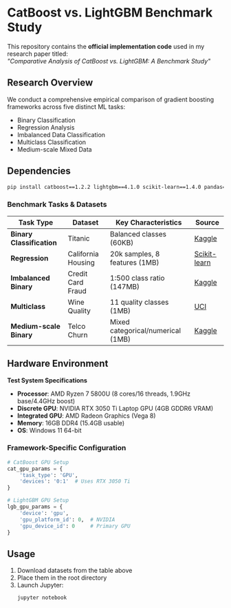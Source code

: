 # CatBoost vs. LightGBM Benchmark Study

This repository contains the **official implementation code** used in my research paper titled:  
*"Comparative Analysis of CatBoost vs. LightGBM: A Benchmark Study"*

## Research Overview
We conduct a comprehensive empirical comparison of gradient boosting frameworks across five distinct ML tasks:

- Binary Classification  
- Regression Analysis  
- Imbalanced Data Classification  
- Multiclass Classification  
- Medium-scale Mixed Data  

## Dependencies
```bash
pip install catboost==1.2.2 lightgbm==4.1.0 scikit-learn==1.4.0 pandas==2.1.4 numpy==1.26.0 matplotlib==3.8.0 seaborn==0.13.0 imbalanced-learn==0.11.0
```

### Benchmark Tasks & Datasets

| Task Type              | Dataset               | Key Characteristics          | Source |
|------------------------|-----------------------|------------------------------|--------|
| **Binary Classification** | Titanic             | Balanced classes (60KB)      | [Kaggle](https://www.kaggle.com/c/titanic/data) |
| **Regression**           | California Housing  | 20k samples, 8 features (1MB)| [Scikit-learn](https://scikit-learn.org/stable/modules/generated/sklearn.datasets.fetch_california_housing.html) |
| **Imbalanced Binary**    | Credit Card Fraud   | 1:500 class ratio (147MB)    | [Kaggle](https://www.kaggle.com/mlg-ulb/creditcardfraud) |
| **Multiclass**           | Wine Quality        | 11 quality classes (1MB)     | [UCI](https://archive.ics.uci.edu/ml/datasets/wine+quality) |
| **Medium-scale Binary**  | Telco Churn         | Mixed categorical/numerical (1MB)| [Kaggle](https://www.kaggle.com/blastchar/telco-customer-churn) |

## Hardware Environment

**Test System Specifications**  
- **Processor**: AMD Ryzen 7 5800U (8 cores/16 threads, 1.9GHz base/4.4GHz boost)  
- **Discrete GPU**: NVIDIA RTX 3050 Ti Laptop GPU (4GB GDDR6 VRAM)  
- **Integrated GPU**: AMD Radeon Graphics (Vega 8)  
- **Memory**: 16GB DDR4 (15.4GB usable)  
- **OS**: Windows 11 64-bit  

### Framework-Specific Configuration  
```python
# CatBoost GPU Setup
cat_gpu_params = {
    'task_type': 'GPU',
    'devices': '0:1'  # Uses RTX 3050 Ti
}

# LightGBM GPU Setup
lgb_gpu_params = {
    'device': 'gpu',
    'gpu_platform_id': 0,  # NVIDIA
    'gpu_device_id': 0     # Primary GPU
}

```
## Usage
1. Download datasets from the table above
2. Place them in the root directory
3. Launch Jupyter:
   ```bash
   jupyter notebook


